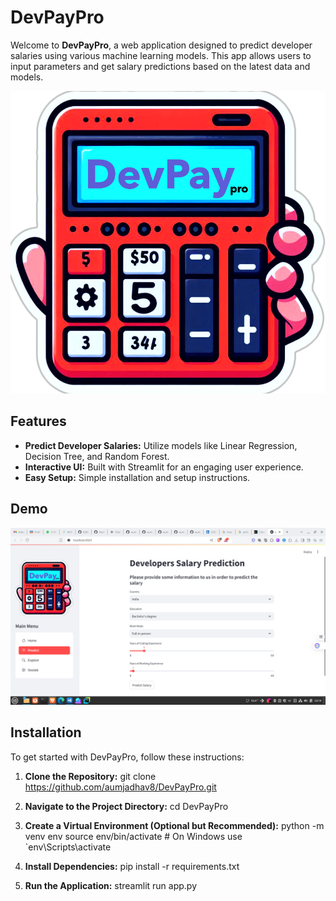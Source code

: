 # DevPayPro

Welcome to **DevPayPro**, a web application designed to predict developer salaries using various machine learning models. This app allows users to input parameters and get salary predictions based on the latest data and models.

![DevPayPro Banner](https://github.com/aumjadhav8/DevPayPro/blob/main/menulogo.png) <!-- Update with an actual banner image URL -->

## Features

- **Predict Developer Salaries:** Utilize models like Linear Regression, Decision Tree, and Random Forest.
- **Interactive UI:** Built with Streamlit for an engaging user experience.
- **Easy Setup:** Simple installation and setup instructions.

## Demo

![DevPayPro Demo](https://github.com/aumjadhav8/DevPayPro/blob/main/Screenshot%20from%202024-09-06%2023-19-38.png) <!-- Update with an actual demo GIF URL -->

## Installation
To get started with DevPayPro, follow these instructions:

1. **Clone the Repository:**
git clone https://github.com/aumjadhav8/DevPayPro.git


2. **Navigate to the Project Directory:**
cd DevPayPro

3. **Create a Virtual Environment (Optional but Recommended):**
python -m venv env
source env/bin/activate  # On Windows use `env\Scripts\activate


4. **Install Dependencies:**
pip install -r requirements.txt


5. **Run the Application:**
streamlit run app.py
